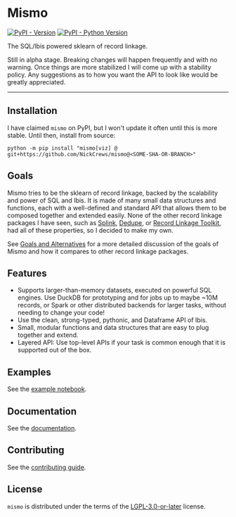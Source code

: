 # Mismo

[![PyPI - Version](https://img.shields.io/pypi/v/mismo.svg)](https://pypi.org/project/mismo)
[![PyPI - Python Version](https://img.shields.io/pypi/pyversions/mismo.svg)](https://pypi.org/project/mismo)

The SQL/Ibis powered sklearn of record linkage.

Still in alpha stage. Breaking changes will happen frequently
and with no warning. Once things are more stabilized I
will come up with a stability policy. Any suggestions as
to how you want the API to look like would be greatly appreciated.

-----

## Installation

I have claimed `mismo` on PyPI, but I won't update it often
until this is more stable. Until then, install from source:

```console
python -m pip install "mismo[viz] @ git+https://github.com/NickCrews/mismo@<SOME-SHA-OR-BRANCH>"
```

## Goals

Mismo tries to be the sklearn of record linkage, backed by the scalability
and power of SQL and Ibis. It is made of many small
data structures and functions, each with a well-defined and standard API
that allows them to be composed together and extended easily.
None of the other record linkage packages I have seen, such as
[Splink](https://github.com/moj-analytical-services/splink),
[Dedupe](https://www.github.com/dedupeio/dedupe), or
[Record Linkage Toolkit](https://github.com/J535D165/recordlinkage),
had all of these properties, so I decided to make my own.

See [Goals and Alternatives](https://nickcrews.github.io/mismo/concepts/goals_and_alternatives)
for a more detailed discussion of the goals of Mismo and how it compares to other
record linkage packages.

## Features
- Supports larger-than-memory datasets, executed on powerful SQL engines.
  Use DuckDB for prototyping and for jobs up to maybe ~10M records,
  or Spark or other distributed backends for larger tasks, without
  needing to change your code!
- Use the clean, strong-typed, pythonic, and Dataframe API of Ibis.
- Small, modular functions and data structures that are easy to plug together
  and extend.
- Layered API: Use top-level APIs if your task is common enough that it is
  supported out of the box.

## Examples

See the [example notebook](https://nickcrews.github.io/mismo/examples/patent_deduplication).

## Documentation

See the [documentation](https://nickcrews.github.io/mismo).

## Contributing

See the [contributing guide](https://nickcrews.github.io/mismo/contributing/).

## License

`mismo` is distributed under the terms of the
[LGPL-3.0-or-later](https://spdx.org/licenses/LGPL-3.0-or-later.html) license.
